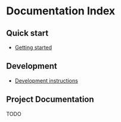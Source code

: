 # Documentation Index

## Quick start

- [Getting started](getting-started.md)

## Development

- [Development instructions](development.md)

## Project Documentation

TODO
